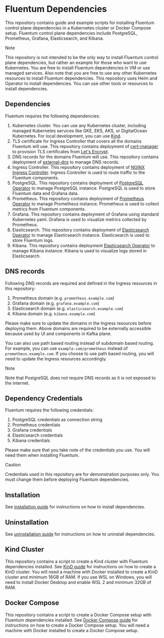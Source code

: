 # Fluentum Dependencies

This repository contains guide and example scripts for installing Fluentum control plane dependencies in a Kubernetes cluster or Docker Compose setup. Fluentum control plane dependencies include PostgreSQL, Prometheus, Grafana, Elasticsearch, and Kibana. 

> [!NOTE]
> This repository is not intended to be the only way to install Fluentum control plane dependencies, but rather an example for those who want to use Kubernetes. You are free to install Fluentum dependencies in VM or use managed services.
> Also note that you are free to use any other Kubernetes resources to install Fluentum dependencies. This repository uses Helm and Operator to install dependencies. You can use other tools or resources to install dependencies.

## Dependencies

Fluentum requires the following dependencies:

1. Kubernetes cluster. You can use any Kubernetes cluster, including managed Kubernetes services like GKE, EKS, AKS, or DigitalOcean Kubernetes. For local development, you can use [Kind](https://kind.sigs.k8s.io/).
1. TLS certificate for Ingress Controller that covers all the domains Fluentum will use. This repository contains deployment of [cert-manager](https://cert-manager.io/docs/) to provision TLS certificates from [Let's Encrypt](https://letsencrypt.org/).
1. DNS records for the domains Fluentum will use. This repository contains deployment of [external-dns](https://github.com/kubernetes-sigs/external-dns) to manage DNS records.
1. Ingress Controller. This repository contains deployment of [NGINX Ingress Controller](https://kubernetes.github.io/ingress-nginx/). Ingress  Controller is used to route traffic to the Fluentum components.
1. PostgreSQL. This repository contains deployment of [PostgreSQL Operator](https://www.kubegres.io/) to manage PostgreSQL instance. PostgreSQL is used to store Fluentum data and Grafana data.
1. Prometheus. This repository contains deployment of [Prometheus Operator](https://prometheus-operator.dev/) to manage Prometheus instance. Prometheus is used to collect metrics from Fluentum components.
1. Grafana. This repository contains deployment of Grafana using standard Kubernetes yaml. Grafana is used to visualize metrics collected by Prometheus.
1. Elasticsearch. This repository contains deployment of [Elasticsearch Operator](https://www.elastic.co/guide/en/cloud-on-k8s/current/k8s-quickstart.html) to manage Elasticsearch instance. Elasticsearch is used to store Fluentum logs.
1. Kibana. This repository contains deployment [Elasticsearch Operator](https://www.elastic.co/guide/en/cloud-on-k8s/current/k8s-quickstart.html) to manage Kibana instance. Kibana is used to visualize logs stored in Elasticsearch.

## DNS records

Following DNS records are required and defined in the Ingress resources in this repository:

1. Prometheus domain (e.g. `prometheus.example.com`)
1. Grafana domain (e.g. `grafana.example.com`)
1. Elasticsearch domain (e.g. `elasticsearch.example.com`)
1. Kibana domain (e.g. `kibana.example.com`)

Please make sure to update the domains in the Ingress resources before deploying them. Above domains are required to be externally accessible because used by UI and components in Kafka plane.

You can also use path based routing instead of subdomain based routing. For example, you can use `example.com/prometheus` instead of `prometheus.example.com`. If you choose to use path based routing, you will need to update the Ingress resources accordingly.

> [!NOTE]
> Note that PostgreSQL does not require DNS records as it is not exposed to the internet.

## Dependency Credentials

Fluentum requires the following credentials:

1. PostgreSQL credentials as connection string
1. Prometheus credentials
1. Grafana credentials
1. Elasticsearch credentials
1. Kibana credentials

Please make sure that you take note of the credentials you use. You will need them when installing Fluentum.

> [!CAUTION]
> Credentials used in this repository are for demonstration purposes only. You must change them before deploying Fluentum dependencies.

## Installation

See  [installation guide](INSTALL.md) for instructions on how to install dependencies.

## Uninstallation

See  [uninstallation guide](UNINSTALL.md) for instructions on how to uninstall dependencies.

## Kind Cluster

This repository contains a script to create a Kind cluster with Fluentum dependencies installed. See [KinD guide](KIND.md) for instructions on how to create a KinD cluster. You will need a machine with Docker installed to create a KinD cluster and minimum 16GB of RAM. If you use WSL on Windows, you will need to install Docker Desktop and enable WSL 2 and minimum 32GB of RAM.

## Docker Compose

This repository contains a script to create a Docker Compose setup with Fluentum dependencies installed. See [Docker Compose guide](DOCKER-COMPOSE.md) for instructions on how to create a Docker Compose setup. You will need a machine with Docker installed to create a Docker Compose setup. 
